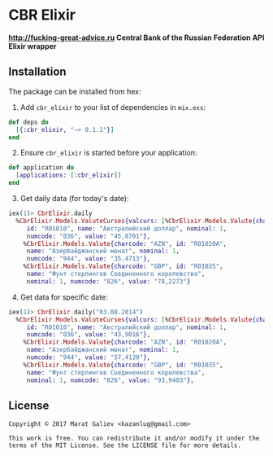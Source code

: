 # CBR Elixir

**http://fucking-great-advice.ru Central Bank of the Russian Federation API Elixir wrapper**

## Installation

The package can be installed from hex:

1. Add `cbr_elixir` to your list of dependencies in `mix.exs`:

```elixir
def deps do
  [{:cbr_elixir, "~> 0.1.1"}]
end
```

2. Ensure `cbr_elixir` is started before your application:

```elixir
def application do
  [applications: [:cbr_elixir]]
end
```

3. Get daily data (for today's date):

```elixir
iex(1)> CbrElixir.daily
  %CbrElixir.Models.ValuteCurses{valcurs: [%CbrElixir.Models.Valute{charcode: "AUD",
     id: "R01010", name: "Австралийский доллар", nominal: 1,
     numcode: "036", value: "45,8701"},
    %CbrElixir.Models.Valute{charcode: "AZN", id: "R01020A",
     name: "Азербайджанский манат", nominal: 1,
     numcode: "944", value: "35,4713"},
    %CbrElixir.Models.Valute{charcode: "GBP", id: "R01035",
     name: "Фунт стерлингов Соединенного королевства",
     nominal: 1, numcode: "826", value: "78,2273"}
```

4. Get data for specific date:

```elixir
iex(1)> CbrElixir.daily("03.08.2014")
  %CbrElixir.Models.ValuteCurses{valcurs: [%CbrElixir.Models.Valute{charcode: "AUD",
     id: "R01010", name: "Австралийский доллар", nominal: 1,
     numcode: "036", value: "43,9016"},
    %CbrElixir.Models.Valute{charcode: "AZN", id: "R01020A",
     name: "Азербайджанский манат", nominal: 1,
     numcode: "944", value: "57,4120"},
    %CbrElixir.Models.Valute{charcode: "GBP", id: "R01035",
     name: "Фунт стерлингов Соединенного королевства",
     nominal: 1, numcode: "826", value: "93,9403"},
```

## License

    Copyright © 2017 Marat Galiev <kazanlug@gmail.com>

    This work is free. You can redistribute it and/or modify it under the
    terms of the MIT License. See the LICENSE file for more details.
